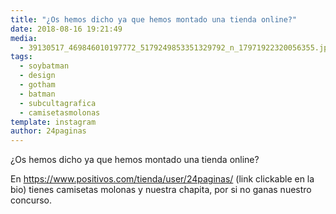 ```yaml
---
title: "¿Os hemos dicho ya que hemos montado una tienda online?"
date: 2018-08-16 19:21:49
media: 
  - 39130517_469846010197772_5179249853351329792_n_17971922320056355.jpg
tags: 
  - soybatman
  - design
  - gotham
  - batman
  - subcultagrafica
  - camisetasmolonas
template: instagram
author: 24paginas
---
```


¿Os hemos dicho ya que hemos montado una tienda online?


En https://www.positivos.com/tienda/user/24paginas/ (link clickable en la bio) tienes camisetas molonas y nuestra chapita, por si no ganas nuestro concurso.

